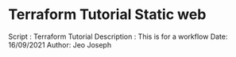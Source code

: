 # Terraform Tutorial Static web
Script : Terraform Tutorial 
Description : This is for a workflow 
Date: 16/09/2021
Author: Jeo Joseph <br>
